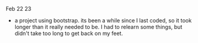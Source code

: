 Feb 22 23
- a project using bootstrap. its been a while since I last coded, so it took longer than it really needed to be. I had to relearn some things, but didn't take too long to get back on my feet.